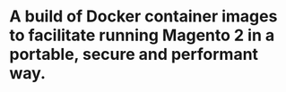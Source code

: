 # A build of Docker container images to facilitate running Magento 2 in a portable, secure and performant way.
